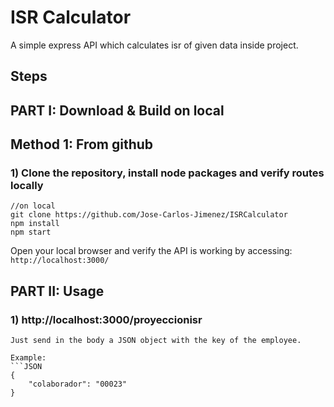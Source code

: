 # ISR Calculator  
A simple express API which calculates isr of given data inside project.     

## Steps
## PART I: Download & Build on local

## Method 1: From github
### 1) Clone the repository, install node packages  and verify routes locally

``` 
//on local
git clone https://github.com/Jose-Carlos-Jimenez/ISRCalculator
npm install
npm start
```

Open your local browser and verify the API is working by accessing:     
`http://localhost:3000/`   

## PART II: Usage

### 1) http://localhost:3000/proyeccionisr
```  
Just send in the body a JSON object with the key of the employee.

Example: 
```JSON
{
    "colaborador": "00023"
}
```
